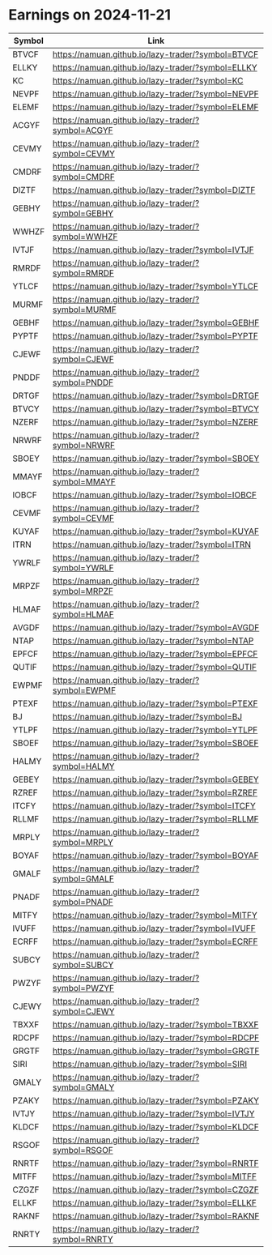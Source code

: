 # Earnings on 2024-11-21

| Symbol | Link |
| ---| --- |
| BTVCF | https://namuan.github.io/lazy-trader/?symbol=BTVCF |
| ELLKY | https://namuan.github.io/lazy-trader/?symbol=ELLKY |
| KC | https://namuan.github.io/lazy-trader/?symbol=KC |
| NEVPF | https://namuan.github.io/lazy-trader/?symbol=NEVPF |
| ELEMF | https://namuan.github.io/lazy-trader/?symbol=ELEMF |
| ACGYF | https://namuan.github.io/lazy-trader/?symbol=ACGYF |
| CEVMY | https://namuan.github.io/lazy-trader/?symbol=CEVMY |
| CMDRF | https://namuan.github.io/lazy-trader/?symbol=CMDRF |
| DIZTF | https://namuan.github.io/lazy-trader/?symbol=DIZTF |
| GEBHY | https://namuan.github.io/lazy-trader/?symbol=GEBHY |
| WWHZF | https://namuan.github.io/lazy-trader/?symbol=WWHZF |
| IVTJF | https://namuan.github.io/lazy-trader/?symbol=IVTJF |
| RMRDF | https://namuan.github.io/lazy-trader/?symbol=RMRDF |
| YTLCF | https://namuan.github.io/lazy-trader/?symbol=YTLCF |
| MURMF | https://namuan.github.io/lazy-trader/?symbol=MURMF |
| GEBHF | https://namuan.github.io/lazy-trader/?symbol=GEBHF |
| PYPTF | https://namuan.github.io/lazy-trader/?symbol=PYPTF |
| CJEWF | https://namuan.github.io/lazy-trader/?symbol=CJEWF |
| PNDDF | https://namuan.github.io/lazy-trader/?symbol=PNDDF |
| DRTGF | https://namuan.github.io/lazy-trader/?symbol=DRTGF |
| BTVCY | https://namuan.github.io/lazy-trader/?symbol=BTVCY |
| NZERF | https://namuan.github.io/lazy-trader/?symbol=NZERF |
| NRWRF | https://namuan.github.io/lazy-trader/?symbol=NRWRF |
| SBOEY | https://namuan.github.io/lazy-trader/?symbol=SBOEY |
| MMAYF | https://namuan.github.io/lazy-trader/?symbol=MMAYF |
| IOBCF | https://namuan.github.io/lazy-trader/?symbol=IOBCF |
| CEVMF | https://namuan.github.io/lazy-trader/?symbol=CEVMF |
| KUYAF | https://namuan.github.io/lazy-trader/?symbol=KUYAF |
| ITRN | https://namuan.github.io/lazy-trader/?symbol=ITRN |
| YWRLF | https://namuan.github.io/lazy-trader/?symbol=YWRLF |
| MRPZF | https://namuan.github.io/lazy-trader/?symbol=MRPZF |
| HLMAF | https://namuan.github.io/lazy-trader/?symbol=HLMAF |
| AVGDF | https://namuan.github.io/lazy-trader/?symbol=AVGDF |
| NTAP | https://namuan.github.io/lazy-trader/?symbol=NTAP |
| EPFCF | https://namuan.github.io/lazy-trader/?symbol=EPFCF |
| QUTIF | https://namuan.github.io/lazy-trader/?symbol=QUTIF |
| EWPMF | https://namuan.github.io/lazy-trader/?symbol=EWPMF |
| PTEXF | https://namuan.github.io/lazy-trader/?symbol=PTEXF |
| BJ | https://namuan.github.io/lazy-trader/?symbol=BJ |
| YTLPF | https://namuan.github.io/lazy-trader/?symbol=YTLPF |
| SBOEF | https://namuan.github.io/lazy-trader/?symbol=SBOEF |
| HALMY | https://namuan.github.io/lazy-trader/?symbol=HALMY |
| GEBEY | https://namuan.github.io/lazy-trader/?symbol=GEBEY |
| RZREF | https://namuan.github.io/lazy-trader/?symbol=RZREF |
| ITCFY | https://namuan.github.io/lazy-trader/?symbol=ITCFY |
| RLLMF | https://namuan.github.io/lazy-trader/?symbol=RLLMF |
| MRPLY | https://namuan.github.io/lazy-trader/?symbol=MRPLY |
| BOYAF | https://namuan.github.io/lazy-trader/?symbol=BOYAF |
| GMALF | https://namuan.github.io/lazy-trader/?symbol=GMALF |
| PNADF | https://namuan.github.io/lazy-trader/?symbol=PNADF |
| MITFY | https://namuan.github.io/lazy-trader/?symbol=MITFY |
| IVUFF | https://namuan.github.io/lazy-trader/?symbol=IVUFF |
| ECRFF | https://namuan.github.io/lazy-trader/?symbol=ECRFF |
| SUBCY | https://namuan.github.io/lazy-trader/?symbol=SUBCY |
| PWZYF | https://namuan.github.io/lazy-trader/?symbol=PWZYF |
| CJEWY | https://namuan.github.io/lazy-trader/?symbol=CJEWY |
| TBXXF | https://namuan.github.io/lazy-trader/?symbol=TBXXF |
| RDCPF | https://namuan.github.io/lazy-trader/?symbol=RDCPF |
| GRGTF | https://namuan.github.io/lazy-trader/?symbol=GRGTF |
| SIRI | https://namuan.github.io/lazy-trader/?symbol=SIRI |
| GMALY | https://namuan.github.io/lazy-trader/?symbol=GMALY |
| PZAKY | https://namuan.github.io/lazy-trader/?symbol=PZAKY |
| IVTJY | https://namuan.github.io/lazy-trader/?symbol=IVTJY |
| KLDCF | https://namuan.github.io/lazy-trader/?symbol=KLDCF |
| RSGOF | https://namuan.github.io/lazy-trader/?symbol=RSGOF |
| RNRTF | https://namuan.github.io/lazy-trader/?symbol=RNRTF |
| MITFF | https://namuan.github.io/lazy-trader/?symbol=MITFF |
| CZGZF | https://namuan.github.io/lazy-trader/?symbol=CZGZF |
| ELLKF | https://namuan.github.io/lazy-trader/?symbol=ELLKF |
| RAKNF | https://namuan.github.io/lazy-trader/?symbol=RAKNF |
| RNRTY | https://namuan.github.io/lazy-trader/?symbol=RNRTY |
